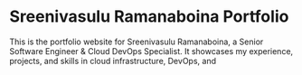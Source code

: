 # Sreenivasulu Ramanaboina Portfolio

This is the portfolio website for Sreenivasulu Ramanaboina, a Senior Software Engineer & Cloud DevOps Specialist. It showcases my experience, projects, and skills in cloud infrastructure, DevOps, and
